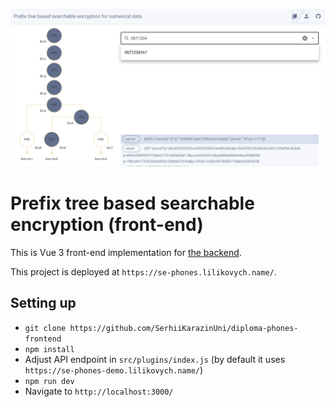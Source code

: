 ![screenshot](https://github.com/SerhiiKarazinUni/diploma-phones-frontend/blob/main/screenshot.png?raw=true)

# Prefix tree based searchable encryption (front-end)

This is Vue 3 front-end implementation for [the backend](https://github.com/SerhiiKarazinUni/diploma-phones-backend).

This project is deployed at `https://se-phones.lilikovych.name/`.

## Setting up

* `git clone https://github.com/SerhiiKarazinUni/diploma-phones-frontend`
* `npm install`
* Adjust API endpoint in `src/plugins/index.js` (by default it uses `https://se-phones-demo.lilikovych.name/`)
* `npm run dev`
* Navigate to `http://localhost:3000/`
